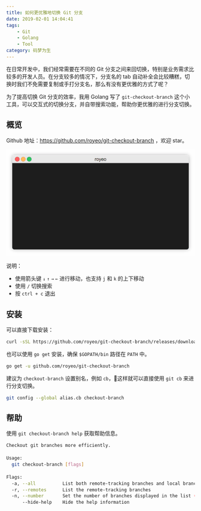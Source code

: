 ```yaml
---
title: 如何更优雅地切换 Git 分支
date: 2019-02-01 14:04:41
tags:
    - Git
    - Golang
    - Tool
category: 码梦为生
---
```


在日常开发中，我们经常需要在不同的 Git 分支之间来回切换，特别是业务需求比较多的开发人员。在分支较多的情况下，分支名的 tab 自动补全会比较糟糕，切换时我们不免需要复制或手打分支名，那么有没有更优雅的方式了呢？

<!--more-->

为了提高切换 Git 分支的效率，我用 Golang 写了 `git-checkout-branch` 这个小工具，可以交互式的切换分支，并自带搜索功能，帮助你更优雅的进行分支切换。

## 概览

Github 地址：https://github.com/royeo/git-checkout-branch ，欢迎 star。

![](https://raw.githubusercontent.com/royeo/static/master/gif/git-checkout-branch.gif)

说明：
- 使用箭头键  `↓` `↑` `→` `←` 进行移动，也支持 `j` 和 `k` 的上下移动
- 使用 `/` 切换搜索
- 按 `ctrl + c` 退出

## 安装

可以直接下载安装：

```sh
curl -sSL https://github.com/royeo/git-checkout-branch/releases/download/v0.2.0/git-checkout-branch-`uname -s`-`uname -m` -o /usr/local/bin/git-checkout-branch && chmod +x /usr/local/bin/git-checkout-branch
```

也可以使用 `go get` 安装，确保 `$GOPATH/bin` 路径在 `PATH` 中。

```sh
go get -u github.com/royeo/git-checkout-branch
```

建议为 `checkout-branch` 设置别名，例如 `cb`，这样就可以直接使用 `git cb` 来进行分支切换。

```sh
git config --global alias.cb checkout-branch
```

## 帮助

使用 `git checkout-branch help` 获取帮助信息。

```sh
Checkout git branches more efficiently.

Usage:
  git checkout-branch [flags]

Flags:
  -a, --all          List both remote-tracking branches and local branches
  -r, --remotes      List the remote-tracking branches
  -n, --number       Set the number of branches displayed in the list (default 10)
      --hide-help    Hide the help information
```